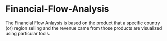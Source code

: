 # Financial-Flow-Analysis
The Financial Flow Anlaysis is based on the product that a specific country (or) region selling and the revenue came  from those products are visualized using particular tools.
